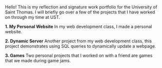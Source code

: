  Hello! This is my reflection and signature work portfolio for the University of Saint Thomas. I will briefly go over a few of the projects that I have worked on through my time at UST.

**1. My Personal Website** In my web development class, I made a personal website.

**2. Dynamic Server** Another project from my web development class, this project demonstrates using SQL queries to dynamically update a webpage.

**3. Games** Two personal projects that I worked on with a friend are games that we made during game jams. 
